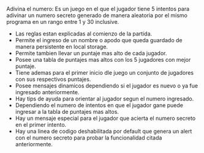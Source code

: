 Adivina el numero: Es un juego en el que el jugador tiene 5 intentos para adivinar un numero secreto generado de manera aleatoria por el mismo programa en un rango entre 1 y 30 inclusive.

- Las reglas estan explicadas al comienzo de la partida.
- Permite el ingreso de un nombre o apodo que queda guardado de manera persistente en local storage.
- Permite tambien llevar un puntaje mas alto de cada jugador.
- Posee una tabla de puntajes mas altos con los 5 jugadores con mejor puntaje.
- Tiene ademas para el primer inicio dle juego un conjunto de jugadores con sus respectivos puntajes.
- Posee mensajes dinamicos dependiendo si el jugador es nuevo o ya fue ingresado anteriormente.
- Hay tips de ayuda para orientar al jugador segun el numero ingresado.
- Dependiendo el numero de intentos en que el jugador gane puede ingresar a la tabla de puntajes mas altos.
- Hay un mensaje especial para el jugador que acierta el numero secreto en el primer intento.
- Hay una linea de codigo deshabilitada por default que genera un alert con el numero secreto para probar la funcionalidad citada anteriormente.
